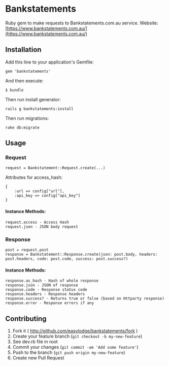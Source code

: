 # Bankstatements

Ruby gem to make requests to Bankstatements.com.au service. Website: [https://www.bankstatements.com.au/](https://www.bankstatements.com.au/)

## Installation

Add this line to your application's Gemfile:

    gem 'bankstatements'

And then execute:

    $ bundle

Then run install generator:

	rails g bankstatements:install

Then run migrations:

    rake db:migrate


## Usage

### Request


    request = Bankstatement::Request.create(...)

Attributes for access_hash:

    {
        :url => config["url"],
        :api_key => config["api_key"]
    }


#### Instance Methods:

    request.access - Access Hash
    request.json - JSON body request

### Response
	post = request.post
    response = Bankstatement::Response.create(json: post.body, headers: post.headers, code: post.code, success: post.success?)

#### Instance Methods:

    response.as_hash - Hash of whole response
    response.json - JSON of response
    response.code - Response status code
    response.headers - Response headers
    response.success? - Returns true or false (based on Httparty response)
    response.error - Response errors if any


## Contributing

1. Fork it ( http://github.com/easylodge/bankstatements/fork )
2. Create your feature branch (`git checkout -b my-new-feature`)
3. See dev.rb file in root
4. Commit your changes (`git commit -am 'Add some feature'`)
5. Push to the branch (`git push origin my-new-feature`)
6. Create new Pull Request
